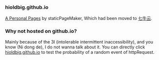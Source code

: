 ### hioldbig.github.io
[A Personal Pages](http://www.oldbig.xyz/) by staticPageMaker, Which had been moved to [七牛云](https://qiniu.com/).

### Why not hosted on github.io?
Mainly because of the 3I (intolerable intermittent inaccessibility), and you know (Ni dong de), I do not wanna talk about it.
You can directly click [hioldbig.github.io](https://hioldbig.github.io) to test the probability of a random event of httpRequest.
